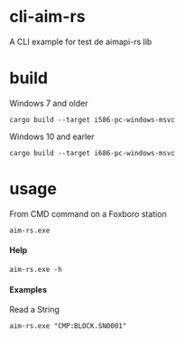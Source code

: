 # cli-aim-rs
A CLI example for test de aimapi-rs lib

# build
Windows 7 and older   
```
cargo build --target i586-pc-windows-msvc
```
Windows 10 and earler
```
cargo build --target i686-pc-windows-msvc
```

# usage
From CMD command on a Foxboro station    
```
aim-rs.exe
```

#### Help    
```
aim-rs.exe -h
```

#### Examples    
Read a String
```
aim-rs.exe "CMP:BLOCK.SN0001"
```
